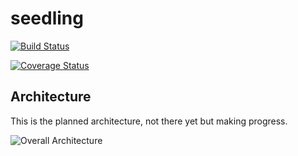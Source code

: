 # seedling

[![Build Status](https://travis-ci.org/samkeen/seedling.svg?branch=master)](https://travis-ci.org/samkeen/seedling)

[![Coverage Status](https://coveralls.io/repos/samkeen/seedling/badge.svg)](https://coveralls.io/r/samkeen/seedling)

## Architecture

This is the planned architecture, not there yet but making progress.

![Overall Architecture](https://raw.githubusercontent.com/samkeen/seeder/master/docs/SeederArchitecture.png)
